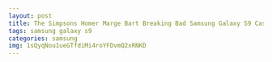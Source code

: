 ```yaml
---
layout: post
title: The Simpsons Homer Marge Bart Breaking Bad Samsung Galaxy S9 Case
tags: samsung galaxy s9
categories: samsung
img: 1sQyqNou1ueGTfdiMi4roYFDvmQ2xRNKD
---
```

